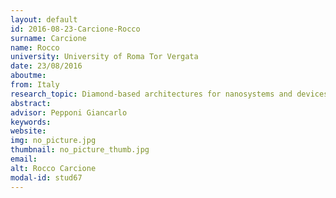 ```yaml
---
layout: default 
id: 2016-08-23-Carcione-Rocco
surname: Carcione
name: Rocco
university: University of Roma Tor Vergata
date: 23/08/2016
aboutme: 
from: Italy
research_topic: Diamond-based architectures for nanosystems and devices
abstract: 
advisor: Pepponi Giancarlo
keywords: 
website: 
img: no_picture.jpg
thumbnail: no_picture_thumb.jpg
email: 
alt: Rocco Carcione
modal-id: stud67
---
```

